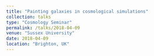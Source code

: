 ```yaml
---
title: "Painting galaxies in cosmological simulations"
collection: talks
type: "Cosmology Seminar"
permalink: /talks/2018-04-09
venue: "Sussex University"
date: 2018-04-09
location: "Brighton, UK"
---
```

